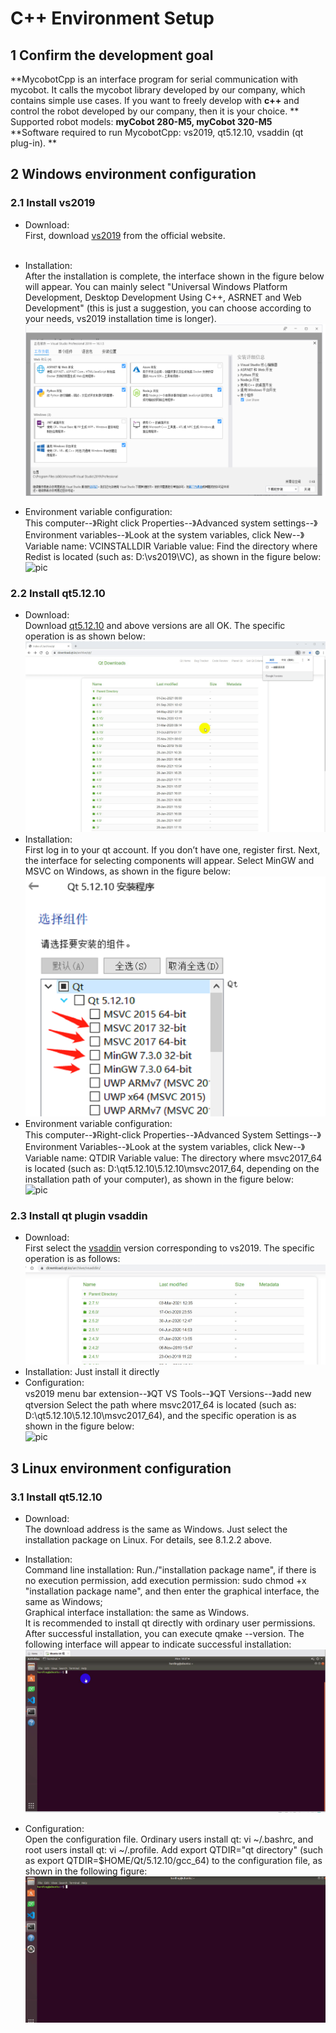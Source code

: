 # C++ Environment Setup

## 1 Confirm the development goal

**MycobotCpp is an interface program for serial communication with mycobot. It calls the mycobot library developed by our company, which contains simple use cases. If you want to freely develop with **c++** and control the robot developed by our company, then it is your choice. **<br>
Supported robot models: **myCobot 280-M5, myCobot 320-M5**<br>
**Software required to run MycobotCpp: vs2019, qt5.12.10, vsaddin (qt plug-in). **<br>

## 2 Windows environment configuration

### 2.1 Install vs2019

- Download:<br>
First, download [vs2019](https://visualstudio.microsoft.com/zh-hans/vs/) from the official website. <br><br>

- Installation:<br>
After the installation is complete, the interface shown in the figure below will appear. You can mainly select "Universal Windows Platform Development, Desktop Development Using C++, ASRNET and Web Development" (this is just a suggestion, you can choose according to your needs, vs2019 installation time is longer). <br>
![pic](../../../resources/3-FunctionsAndApplications/6.developmentGuide/C++/build/8-1-2.1-001.png)

- Environment variable configuration:<br>
This computer--》Right click Properties--》Advanced system settings--》Environment variables--》Look at the system variables, click New--》Variable name: VCINSTALLDIR Variable value: Find the directory where Redist is located (such as: D:\vs2019\VC), as shown in the figure below:<br>
![pic](../../../resources/3-FunctionsAndApplications/6.developmentGuide/C++/build/8-1-2.1-002.gif)
### 2.2 Install qt5.12.10

- Download:<br>
Download [qt5.12.10](https://download.qt.io/archive/qt/) and above versions are all OK. The specific operation is as shown below:<br>
![pic](../../../resources/3-FunctionsAndApplications/6.developmentGuide/C++/build/8-1-2.2-001.gif)
- Installation:<br>
First log in to your qt account. If you don’t have one, register first. Next, the interface for selecting components will appear. Select MinGW and MSVC on Windows, as shown in the figure below:<br>
![pic](../../../resources/3-FunctionsAndApplications/6.developmentGuide/C++/build/8-1-2.2-002.jpg)
- Environment variable configuration:<br>
This computer--》Right-click Properties--》Advanced System Settings--》Environment Variables--》Look at the system variables, click New--》Variable name: QTDIR Variable value: The directory where msvc2017_64 is located (such as: D:\qt5.12.10\5.12.10\msvc2017_64, depending on the installation path of your computer), as shown in the figure below:<br>
![pic](../../../resources/3-FunctionsAndApplications/6.developmentGuide/C++/build/8-1-2.2-003.gif)
### 2.3 Install qt plugin vsaddin

- Download:<br>
First select the [vsaddin](https://download.qt.io/archive/vsaddin/) version corresponding to vs2019. The specific operation is as follows:<br>
![pic](../../../resources/3-FunctionsAndApplications/6.developmentGuide/C++/build/8-1-2.3-001.gif)
- Installation: Just install it directly<br>
- Configuration:<br>
vs2019 menu bar extension--》QT VS Tools--》QT Versions--》add new qtversion Select the path where msvc2017_64 is located (such as: D:\qt5.12.10\5.12.10\msvc2017_64), and the specific operation is as shown in the figure below: <br>
![pic](../../../resources/3-FunctionsAndApplications/6.developmentGuide/C++/build/8-1-2.3-002.gif)

## 3 Linux environment configuration

### 3.1 Install qt5.12.10

- Download: <br>
The download address is the same as Windows. Just select the installation package on Linux. For details, see 8.1.2.2 above. <br>

- Installation: <br>
Command line installation: Run./"installation package name", if there is no execution permission, add execution permission: sudo chmod +x "installation package name", and then enter the graphical interface, the same as Windows; <br>
Graphical interface installation: the same as Windows. <br>
It is recommended to install qt directly with ordinary user permissions. After successful installation, you can execute qmake --version. The following interface will appear to indicate successful installation:<br>
![pic](../../../resources/3-FunctionsAndApplications/6.developmentGuide/C++/build/8-1-3.1-001.gif)

- Configuration:<br>
Open the configuration file. Ordinary users install qt: vi ~/.bashrc, and root users install qt: vi ~/.profile. Add export QTDIR="qt directory" (such as export QTDIR=$HOME/Qt/5.12.10/gcc_64) to the configuration file, as shown in the following figure:<br>
![pic](../../../resources/3-FunctionsAndApplications/6.developmentGuide/C++/build/8-1-3.1-002.gif)